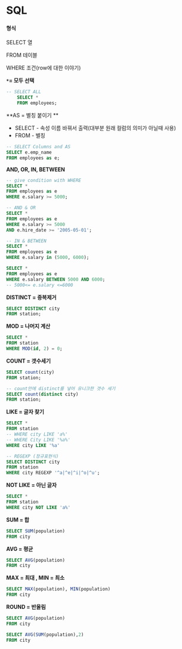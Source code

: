 # SQL

#### 형식

SELECT 열

FROM 테이블

WHERE 조건(row에 대한 이야기)



 **`*`= 모두 선택**
```sql
-- SELECT ALL
    SELECT * 
    FROM employees;
```

**AS = 별칭 붙이기 **

- SELECT - 속성 이름 바꿔서 출력(대부분 원래 컬럼의 의미가 아닐때 사용)
- FROM -  별칭

```sql
-- SELECT Columns and AS
SELECT e.emp_name
FROM employees as e;
```

**AND, OR, IN, BETWEEN**

```sql
-- give condition with WHERE
SELECT *
FROM employees as e
WHERE e.salary >= 5000;

-- AND & OR
SELECT *
FROM employees as e
WHERE e.salary >= 5000
AND e.hire_date >= '2005-05-01';

-- IN & BETWEEN
SELECT *
FROM employees as e
WHERE e.salary in (5000, 6000);

SELECT *
FROM employees as e
WHERE e.salary BETWEEN 5000 AND 6000;
-- 5000<= e.salary <=6000
```

**DISTINCT = 중복제거**

```sql
SELECT DISTINCT city
FROM station;
```

**MOD = 나머지 계산**

```sql
SELECT *
FROM station
WHERE MOD(id, 2) = 0;
```

**COUNT = 갯수세기**

```sql
SELECT count(city)
FROM station;

-- count안에 distinct를 넣어 유니크한 갯수 세기
SELECT count(distinct city)
FROM station;
```

**LIKE = 글자 찾기**

```sql
SELECT *
FROM station
-- WHERE city LIKE 'a%'
-- WHERE City LIKE '%a%'
WHERE city LIKE '%a'

-- REGEXP (정규표현식)
SELECT DISTINCT city 
FROM station
WHERE city REGEXP '^a|^e|^i|^o|^u';
```

**NOT LIKE = 아닌 글자**

```sql
SELECT *
FROM station
WHERE city NOT LIKE 'a%'
```

**SUM = 합**

```sql
SELECT SUM(population)
FROM city
```

**AVG = 평균**

```sql
SELECT AVG(population)
FROM city
```

**MAX = 최대 , MIN = 최소**

```sql
SELECT MAX(population), MIN(population)
FROM city
```

**ROUND = 반올림**

```sql
SELECT AVG(population)
FROM city

SELECT AVG(SUM(population),2)
FROM city
```